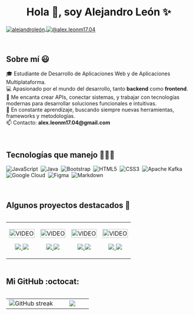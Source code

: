 <h1 align="center">Hola 👋, soy Alejandro León ✨</h1>

<p align="left">
  <a href="https://www.linkedin.com/in/alejandro-le%C3%B3n-7b768a360/" target="blank">
    <img align="center" src="https://img.shields.io/badge/LinkedIn-0077B5?style=for-the-badge&logo=linkedin&logoColor=white" alt="alejandroleón"/>
  </a>
  <a href="mailto:alex.leonm17.04@gmail.com" target="blank">
    <img align="center" src="https://img.shields.io/badge/Gmail-D14836?style=for-the-badge&logo=gmail&logoColor=white" alt="@alex.leonm17.04" />
  </a>
</p>

<br>
<h2>Sobre mí 😃</h2>

<p align="left">
🎓 Estudiante de Desarrollo de Aplicaciones Web y de Aplicaciones Multiplataforma.<br>
💻 Apasionado por el mundo del desarrollo, tanto <strong>backend</strong> como <strong>frontend</strong>.<br>
🚀 Me encanta crear APIs, conectar sistemas, y trabajar con tecnologías modernas para desarrollar soluciones funcionales e intuitivas.<br>
🎯 En constante aprendizaje, buscando siempre nuevas herramientas, frameworks y metodologías.<br>
📫 Contacto: <strong>alex.leonm17.04@gmail.com</strong>
</p>

<br>
<h2>Tecnologías que manejo 👨🏻‍💻</h2>

![JavaScript](https://img.shields.io/badge/javascript-%23323330.svg?style=for-the-badge&logo=javascript&logoColor=%23F7DF1E)&nbsp;
![Java](https://img.shields.io/badge/java-%23ED8B00.svg?style=for-the-badge&logo=java&logoColor=white)&nbsp;
![Bootstrap](https://img.shields.io/badge/bootstrap-%23563D7C.svg?style=for-the-badge&logo=bootstrap&logoColor=white)&nbsp;
![HTML5](https://img.shields.io/badge/html5-%23E34F26.svg?style=for-the-badge&logo=html5&logoColor=white)&nbsp;
![CSS3](https://img.shields.io/badge/css3-%231572B6.svg?style=for-the-badge&logo=css3&logoColor=white)&nbsp;
![Apache Kafka](https://img.shields.io/badge/Apache%20Kafka-000?style=for-the-badge&logo=apachekafka)&nbsp;
![Google Cloud](https://img.shields.io/badge/GoogleCloud-%234285F4.svg?style=for-the-badge&logo=google-cloud&logoColor=white)&nbsp;
![Figma](https://img.shields.io/badge/figma-%23F24E1E.svg?style=for-the-badge&logo=figma&logoColor=white)&nbsp;
![Markdown](https://img.shields.io/badge/markdown-%23000000.svg?style=for-the-badge&logo=markdown&logoColor=white)&nbsp;

<br>
<div id="proyectos">
<h2>Algunos proyectos destacados 🚧</h2>

<table align="left">
<tr border="none">
  <td width="25%" align="center">
    <p align="center">
     <a href="https://youtu.be/ejemplo1" title="Video del proyecto 1">
        <img align="center" width=100% src="https://via.placeholder.com/250x150.png?text=Proyecto+1" alt="VIDEO" />
     </a>
    </p>
    <p align="center">
      <a href="https://youtu.be/ejemplo1" target="blank">
        <img src="https://img.shields.io/badge/YouTube-FF0000?style=for-the-badge&logo=youtube&logoColor=white" />
      </a>
      <a href="https://github.com/alejandroleon/proyecto1" target="blank">
        <img src="https://img.shields.io/badge/GitHub-100000?style=for-the-badge&logo=github&logoColor=white" />
      </a>
    </p>       
  </td>

  <td width="25%" align="center">
    <p align="center">
     <a href="https://youtu.be/ejemplo2" title="Video del proyecto 2">
        <img align="center" width=100% src="https://via.placeholder.com/250x150.png?text=Proyecto+2" alt="VIDEO" />
     </a>
    </p>
    <p align="center">
      <a href="https://youtu.be/ejemplo2" target="blank">
        <img src="https://img.shields.io/badge/YouTube-FF0000?style=for-the-badge&logo=youtube&logoColor=white" />
      </a>
      <a href="https://github.com/alejandroleon/proyecto2" target="blank">
        <img src="https://img.shields.io/badge/GitHub-100000?style=for-the-badge&logo=github&logoColor=white" />
      </a>
    </p>       
  </td>

  <td width="25%" align="center">
    <p align="center">
     <a href="https://youtu.be/ejemplo3" title="Video del proyecto 3">
        <img align="center" width=100% src="https://via.placeholder.com/250x150.png?text=Proyecto+3" alt="VIDEO" />
     </a>
    </p>
    <p align="center">
      <a href="https://youtu.be/ejemplo3" target="blank">
        <img src="https://img.shields.io/badge/YouTube-FF0000?style=for-the-badge&logo=youtube&logoColor=white" />
      </a>
      <a href="https://github.com/alejandroleon/proyecto3" target="blank">
        <img src="https://img.shields.io/badge/GitHub-100000?style=for-the-badge&logo=github&logoColor=white" />
      </a>
    </p>       
  </td>

  <td width="25%" align="center">
    <p align="center">
     <a href="https://youtu.be/ejemplo4" title="Video del proyecto 4">
        <img align="center" width=100% src="https://via.placeholder.com/250x150.png?text=Proyecto+4" alt="VIDEO" />
     </a>
    </p>
    <p align="center">
      <a href="https://youtu.be/ejemplo4" target="blank">
        <img src="https://img.shields.io/badge/YouTube-FF0000?style=for-the-badge&logo=youtube&logoColor=white" />
      </a>
      <a href="https://github.com/alejandroleon/proyecto4" target="blank">
        <img src="https://img.shields.io/badge/GitHub-100000?style=for-the-badge&logo=github&logoColor=white" />
      </a>
    </p>       
  </td>
</tr>
</table>
</div>

<br><br><br><br><br><br><br><br>

<h2>Mi GitHub :octocat:</h2>

<p align="center">
<table align="left">
<tr border="none">
  <td width="60%" align="center">
    <img title="🔥 Get streak stats" alt="GitHub streak" src="https://github-readme-streak-stats.herokuapp.com/?user=Alejandroleon2002&theme=dark&hide_border=false" />
  </td>
  <td width="40%" align="center">
    <img src="https://github-readme-stats.anuraghazra1.vercel.app/api/top-langs/?username=Alejandroleon2002&theme=dark&hide_border=false&no-bg=true&no-frame=true&langs_count=10"/>
  </td>
</tr>
</table>

